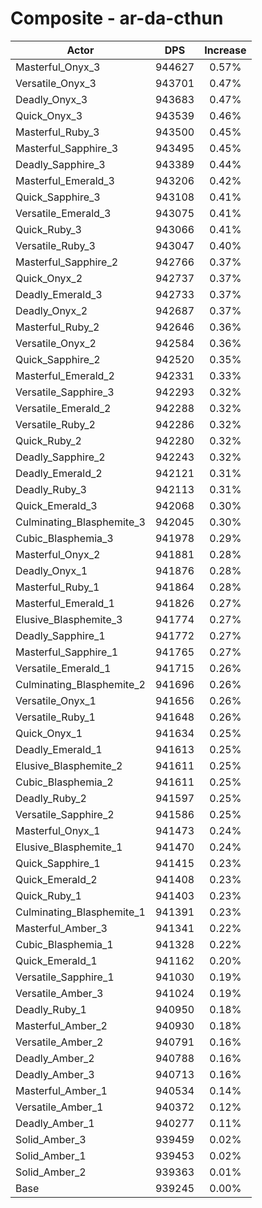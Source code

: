 # Composite - ar-da-cthun
| Actor | DPS | Increase |
|---|:---:|:---:|
|Masterful_Onyx_3|944627|0.57%|
|Versatile_Onyx_3|943701|0.47%|
|Deadly_Onyx_3|943683|0.47%|
|Quick_Onyx_3|943539|0.46%|
|Masterful_Ruby_3|943500|0.45%|
|Masterful_Sapphire_3|943495|0.45%|
|Deadly_Sapphire_3|943389|0.44%|
|Masterful_Emerald_3|943206|0.42%|
|Quick_Sapphire_3|943108|0.41%|
|Versatile_Emerald_3|943075|0.41%|
|Quick_Ruby_3|943066|0.41%|
|Versatile_Ruby_3|943047|0.40%|
|Masterful_Sapphire_2|942766|0.37%|
|Quick_Onyx_2|942737|0.37%|
|Deadly_Emerald_3|942733|0.37%|
|Deadly_Onyx_2|942687|0.37%|
|Masterful_Ruby_2|942646|0.36%|
|Versatile_Onyx_2|942584|0.36%|
|Quick_Sapphire_2|942520|0.35%|
|Masterful_Emerald_2|942331|0.33%|
|Versatile_Sapphire_3|942293|0.32%|
|Versatile_Emerald_2|942288|0.32%|
|Versatile_Ruby_2|942286|0.32%|
|Quick_Ruby_2|942280|0.32%|
|Deadly_Sapphire_2|942243|0.32%|
|Deadly_Emerald_2|942121|0.31%|
|Deadly_Ruby_3|942113|0.31%|
|Quick_Emerald_3|942068|0.30%|
|Culminating_Blasphemite_3|942045|0.30%|
|Cubic_Blasphemia_3|941978|0.29%|
|Masterful_Onyx_2|941881|0.28%|
|Deadly_Onyx_1|941876|0.28%|
|Masterful_Ruby_1|941864|0.28%|
|Masterful_Emerald_1|941826|0.27%|
|Elusive_Blasphemite_3|941774|0.27%|
|Deadly_Sapphire_1|941772|0.27%|
|Masterful_Sapphire_1|941765|0.27%|
|Versatile_Emerald_1|941715|0.26%|
|Culminating_Blasphemite_2|941696|0.26%|
|Versatile_Onyx_1|941656|0.26%|
|Versatile_Ruby_1|941648|0.26%|
|Quick_Onyx_1|941634|0.25%|
|Deadly_Emerald_1|941613|0.25%|
|Elusive_Blasphemite_2|941611|0.25%|
|Cubic_Blasphemia_2|941611|0.25%|
|Deadly_Ruby_2|941597|0.25%|
|Versatile_Sapphire_2|941586|0.25%|
|Masterful_Onyx_1|941473|0.24%|
|Elusive_Blasphemite_1|941470|0.24%|
|Quick_Sapphire_1|941415|0.23%|
|Quick_Emerald_2|941408|0.23%|
|Quick_Ruby_1|941403|0.23%|
|Culminating_Blasphemite_1|941391|0.23%|
|Masterful_Amber_3|941341|0.22%|
|Cubic_Blasphemia_1|941328|0.22%|
|Quick_Emerald_1|941162|0.20%|
|Versatile_Sapphire_1|941030|0.19%|
|Versatile_Amber_3|941024|0.19%|
|Deadly_Ruby_1|940950|0.18%|
|Masterful_Amber_2|940930|0.18%|
|Versatile_Amber_2|940791|0.16%|
|Deadly_Amber_2|940788|0.16%|
|Deadly_Amber_3|940713|0.16%|
|Masterful_Amber_1|940534|0.14%|
|Versatile_Amber_1|940372|0.12%|
|Deadly_Amber_1|940277|0.11%|
|Solid_Amber_3|939459|0.02%|
|Solid_Amber_1|939453|0.02%|
|Solid_Amber_2|939363|0.01%|
|Base|939245|0.00%|

